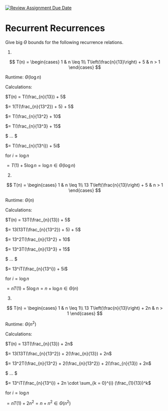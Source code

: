 [![Review Assignment Due Date](https://classroom.github.com/assets/deadline-readme-button-24ddc0f5d75046c5622901739e7c5dd533143b0c8e959d652212380cedb1ea36.svg)](https://classroom.github.com/a/8KYthzwp)
# Recurrent Recurrences

Give big $\Theta$ bounds for the following recurrence relations.

1.
$$ T(n) =
    \begin{cases}
        1 & n \leq 1\\
        T\left(\frac{n}{13}\right) + 5 & n > 1
    \end{cases}
$$

Runtime: $\Theta (\log n)$

Calculations:

$T(n) = T(\frac_{n}{13}) + 5$

$= 1(T(\frac_{n}{13^2}) + 5) + 5$

$= T(\frac_{n}{13^2} + 10$

$= T(\frac_{n}{13^3} + 15$

$ ... $

$= T(\frac_{n}{13^i}) + 5i$

for $i = \log n$

$= T(1) + 5\log n = \log n \in \Theta(\log n)$

2.
$$ T(n) =
    \begin{cases}
        1 & n \leq 1\\
        13 T\left(\frac{n}{13}\right) + 5 & n > 1
    \end{cases}
$$

Runtime:  $\Theta (n)$

Calculations:

$T(n) = 13T(\frac_{n}{13}) + 5$

$= 13(13T(\frac_{n}{13^2}) + 5) + 5$

$= 13^2T(\frac_{n}{13^2} + 10$

$= 13^3T(\frac_{n}{13^3} + 15$

$ ... $

$= 13^iT(\frac_{n}{13^i}) + 5i$

for $i = \log n$

$= nT(1) + 5\log n = n + \log n \in \Theta(n)$

3.
$$ T(n) =
    \begin{cases}
        1 & n \leq 1\\
        13 T\left(\frac{n}{13}\right) + 2n & n > 1
    \end{cases}
$$

Runtime: $\Theta (n^2)$

Calculations:

$T(n) = 13T(\frac_{n}{13}) + 2n$

$= 13(13T(\frac_{n}{13^2}) + 2(\frac_{n}{13}) + 2n$

$= 13^2T(\frac_{n}{13^2} + 2(\frac_{n}{13^2}) + 2(\frac_{n}{13}) + 2n$

$ ... $

$= 13^iT(\frac_{n}{13^i}) + 2n \cdot \sum_{k = 0}^{i} (\frac_{1}{13})^k$

for $i = \log n$

$= nT(1) + 2n^2 = n + n^2 \in \Theta(n^2)$
